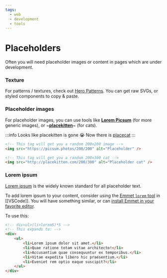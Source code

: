 ```yaml
---
tags:
  - web
  - development
  - tools
---
```


# Placeholders

Often you will need placeholder images or content in pages which are under development.

### Texture

For patterns / textures, check out [Hero Patterns](https://heropatterns.com/). You can get raw SVGs, or styled components to copy & paste.

### Placeholder images

For placeholder images, you can use tools like [**Lorem Picsum**](https://picsum.photos/) (for more generic images), or ~**[placekitten](https://placekitten.com/)**~ (for cats).

:::info
Looks like placekitten is gone 😭
Now there is [placecat](https://placecats.com/)
:::

```html
<!-- This tag will get you a random 200x200 image -->
<img src="https://picsum.photos/200/200" alt="Placeholder" />

<!-- This tag will get you a random 200x300 cat -->
<img src="http://placekitten.com/200/300" alt="Placeholder cat" />
```

### Lorem ipsum

[Lorem ipsum](https://www.lipsum.com/) is the widely known standard for all placeholder text.

To add lorem ipsum to your content, consider using the [Emmet `lorem` tool](https://docs.emmet.io/abbreviations/lorem-ipsum/) in [[VSCode]].
You will have something similar, or can [install Emmet in your favorite editor](https://docs.emmet.io/).

To use this:
```html
<!-- div>ul>(li>lorem5)*5 -->
<!-- This expands to: -->
<div>
    <ul>
        <li>Lorem ipsum dolor sit amet.</li>
        <li>Quae ratione totam vitae architecto!</li>
        <li>Accusantium quae consequuntur ex temporibus.</li>
        <li>Vitae expedita libero hic praesentium.</li>
        <li>Eveniet rem optio eaque suscipit?</li>
    </ul>
</div>
```

